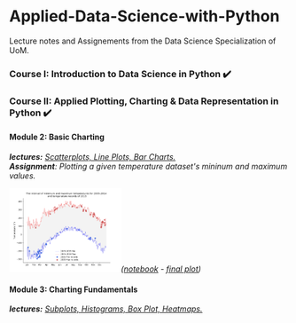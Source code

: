 # Applied-Data-Science-with-Python
Lecture notes and Assignements from the Data Science Specialization of UoM.
### Course I: Introduction to Data Science in Python ✔️ 
### Course II: Applied Plotting, Charting & Data Representation in Python ✔️
#### Module 2: Basic Charting

***lectures:*** <a href="course-II/M2-Lectures Basic Charting.ipynb"> *Scatterplots, Line Plots, Bar Charts.*</a> 
<br>***Assignment**: Plotting a given temperature dataset's mininum and maximum values.*
<p align="left">
  <img style="left;" width="40%" height="40%" src="/others/c2-m2-assignment.png" ><em>(<a href="course-II">notebook</a> - <a href="course-II">final plot</a>)</em> </p> 


#### Module 3: Charting Fundamentals
***lectures:*** <a href="course-II/M3-Charting_Fundamentals.ipynb"> *Subplots, Histograms, Box Plot, Heatmaps.*</a> 
